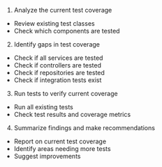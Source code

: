 1. Analyze the current test coverage
- Review existing test classes
- Check which components are tested
2. Identify gaps in test coverage
- Check if all services are tested
- Check if controllers are tested
- Check if repositories are tested
- Check if integration tests exist
3. Run tests to verify current coverage
- Run all existing tests
- Check test results and coverage metrics
4. Summarize findings and make recommendations
- Report on current test coverage
- Identify areas needing more tests
- Suggest improvements